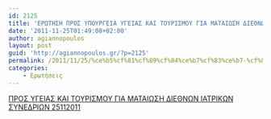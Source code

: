 ```yaml
---
id: 2125
title: 'ΕΡΩΤΗΣΗ ΠΡΟΣ ΥΠΟΥΡΓΕΙΑ ΥΓΕΙΑΣ ΚΑΙ ΤΟΥΡΙΣΜΟΥ ΓΙΑ ΜΑΤΑΙΩΣΗ ΔΙΕΘΝΩΝ ΙΑΤΡΙΚΩΝ ΣΥΝΕΔΡΙΩΝ 25-11-2011'
date: '2011-11-25T01:49:08+02:00'
author: agiannopoulos
layout: post
guid: 'http://agiannopoulos.gr/?p=2125'
permalink: /2011/11/25/%ce%b5%cf%81%cf%89%cf%84%ce%b7%cf%83%ce%b7-%cf%80%cf%81%ce%bf%cf%83-%cf%85%cf%80%ce%bf%cf%85%cf%81%ce%b3%ce%b5%ce%b9%ce%b1-%cf%85%ce%b3%ce%b5%ce%b9%ce%b1%cf%83-%ce%ba%ce%b1%ce%b9-%cf%84%ce%bf%cf%85/
categories:
    - Ερωτήσεις
---
```


[ΠΡΟΣ ΥΓΕΙΑΣ ΚΑΙ ΤΟΥΡΙΣΜΟΥ ΓΙΑ ΜΑΤΑΙΩΣΗ ΔΙΕΘΝΩΝ ΙΑΤΡΙΚΩΝ ΣΥΝΕΔΡΙΩΝ 25112011](http://agiannopoulos.gr/2011/11/25/%ce%b5%cf%81%cf%89%cf%84%ce%b7%cf%83%ce%b7-%cf%80%cf%81%ce%bf%cf%83-%cf%85%cf%80%ce%bf%cf%85%cf%81%ce%b3%ce%b5%ce%b9%ce%b1-%cf%85%ce%b3%ce%b5%ce%b9%ce%b1%cf%83-%ce%ba%ce%b1%ce%b9-%cf%84%ce%bf%cf%85/%cf%80%cf%81%ce%bf%cf%83-%cf%85%ce%b3%ce%b5%ce%b9%ce%b1%cf%83-%ce%ba%ce%b1%ce%b9-%cf%84%ce%bf%cf%85%cf%81%ce%b9%cf%83%ce%bc%ce%bf%cf%85-%ce%b3%ce%b9%ce%b1-%ce%bc%ce%b1%cf%84%ce%b1%ce%b9%cf%89%cf%83/)
